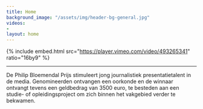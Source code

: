 ```yaml
---
title: Home
background_image: "/assets/img/header-bg-general.jpg"
videos:
- 
layout: home
---
```


{% include embed.html src="https://player.vimeo.com/video/493265341" ratio="16by9" %}

---

De Philip Bloemendal Prijs stimuleert jong journalistiek presentatietalent in de media. Genomineerden ontvangen een oorkonde en de winnaar ontvangt tevens een geldbedrag van 3500 euro, te besteden aan een studie- of opleidingsproject om zich binnen het vakgebied verder te bekwamen.
